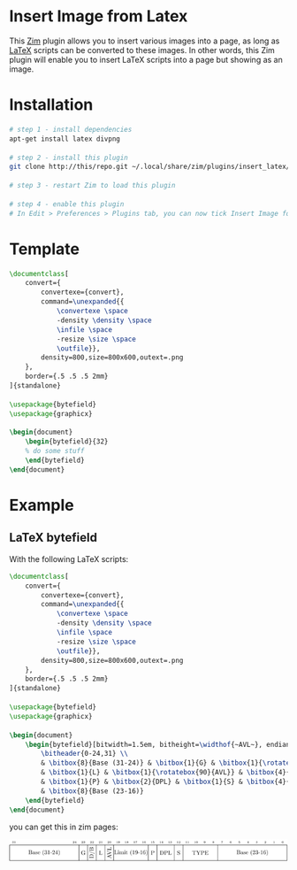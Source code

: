 # Insert Image from Latex

This [Zim](https://github.com/zim-desktop-wiki/zim-desktop-wiki "Zim - A Desktop Wiki Editor") plugin allows you to insert various images into a page, as long as [LaTeX](https://www.latex-project.org/ "LaTeX – A document preparation system") scripts can be converted to these images. In other words, this Zim plugin will enable you to insert LaTeX scripts into a page but showing as an image.

# Installation 

```bash
# step 1 - install dependencies
apt-get install latex divpng

# step 2 - install this plugin
git clone http://this/repo.git ~/.local/share/zim/plugins/insert_latex/

# step 3 - restart Zim to load this plugin

# step 4 - enable this plugin
# In Edit > Preferences > Plugins tab, you can now tick Insert Image form LaTeX.

```

# Template

```latex
\documentclass[
    convert={
        convertexe={convert},
        command=\unexpanded{{
            \convertexe \space 
            -density \density \space 
            \infile \space 
            -resize \size \space 
            \outfile}},
        density=800,size=800x600,outext=.png
    },
    border={.5 .5 .5 2mm}
]{standalone}

\usepackage{bytefield}
\usepackage{graphicx}

\begin{document}
    \begin{bytefield}{32}
    % do some stuff
    \end{bytefield}
\end{document}
```

# Example 

## LaTeX bytefield 

With the following LaTeX scripts:
```latex
\documentclass[
    convert={
        convertexe={convert},
        command=\unexpanded{{
            \convertexe \space 
            -density \density \space 
            \infile \space 
            -resize \size \space 
            \outfile}},
        density=800,size=800x600,outext=.png
    },
    border={.5 .5 .5 2mm}
]{standalone}

\usepackage{bytefield}
\usepackage{graphicx}

\begin{document}
    \begin{bytefield}[bitwidth=1.5em, bitheight=\widthof{~AVL~}, endianness=big]{32}
        \bitheader{0-24,31} \\        
        & \bitbox{8}{Base (31-24)} & \bitbox{1}{G} & \bitbox{1}{\rotatebox{90}{D/B}}
        & \bitbox{1}{L} & \bitbox{1}{\rotatebox{90}{AVL}} & \bitbox{4}{Limit (19-16)}
        & \bitbox{1}{P} & \bitbox{2}{DPL} & \bitbox{1}{S} & \bitbox{4}{TYPE}
        & \bitbox{8}{Base (23-16)} 
    \end{bytefield}
\end{document}
```

you can get this in zim pages:

![gdt](data/latex.png)


